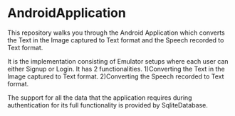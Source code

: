 # AndroidApplication
This repository walks you through the Android Application which converts the Text in the Image captured to Text format and the Speech recorded to Text format.

It is the implementation consisting of Emulator setups where each user can either Signup or Login.
It has 2 functionalities.
1)Converting the Text in the Image captured to Text format.
2)Converting the Speech recorded to Text format.

The support for all the data that the application requires during authentication for its full functionality is provided by SqliteDatabase.
